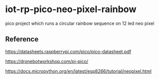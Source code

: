 # iot-rp-pico-neo-pixel-rainbow
pico project which runs a circular rainbow sequence on 12 led neo pixel
## Reference
https://datasheets.raspberrypi.com/pico/pico-datasheet.pdf

https://dronebotworkshop.com/pi-pico/

https://docs.micropython.org/en/latest/esp8266/tutorial/neopixel.html
